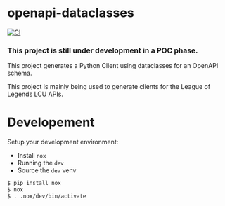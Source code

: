 # openapi-dataclasses
[![CI](https://github.com/cal-pratt/openapi-dataclasses/actions/workflows/main.yml/badge.svg)](https://github.com/cal-pratt/openapi-dataclasses/actions/workflows/main.yml)

### This project is still under development in a POC phase.

This project generates a Python Client using dataclasses for an OpenAPI schema.

This project is mainly being used to generate clients for the League of Legends LCU APIs.


# Developement

Setup your development environment:
 - Install `nox`
 - Running the `dev`
 - Source the `dev` venv

```bash
$ pip install nox
$ nox
$ . .nox/dev/bin/activate
```

